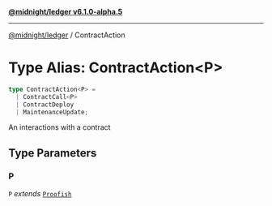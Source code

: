 [**@midnight/ledger v6.1.0-alpha.5**](../README.md)

***

[@midnight/ledger](../globals.md) / ContractAction

# Type Alias: ContractAction\<P\>

```ts
type ContractAction<P> = 
  | ContractCall<P>
  | ContractDeploy
  | MaintenanceUpdate;
```

An interactions with a contract

## Type Parameters

### P

`P` *extends* [`Proofish`](Proofish.md)
